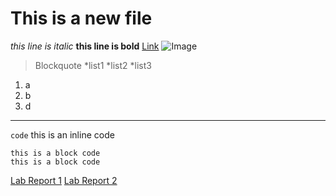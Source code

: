 # This is a new file
*this line is italic*
**this line is bold**
[Link](https://jiayid77.github.io/cse15l-lab-reports/)
![Image](https://www.rd.com/wp-content/uploads/2021/01/GettyImages-1175550351.jpg)
> Blockquote
*list1
*list2
*list3
1. a
2. b
3. d
---
`code` this is an inline code
```
this is a block code
this is a block code
```
[Lab Report 1](https://github.com/JiayiD77/cse15l-lab-reports/blob/main/lab-report-1-week-0.html)
[Lab Report 2](https://github.com/JiayiD77/cse15l-lab-reports/blob/main/lab-report-2-week-1.html)
